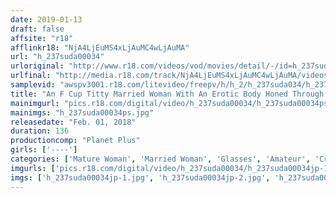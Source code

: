 ```yaml
---
date: 2019-01-13
draft: false
affsite: "r18"
afflinkr18: "NjA4LjEuMS4xLjAuMC4wLjAuMA"
url: "h_237suda00034"
urloriginal: "http://www.r18.com/videos/vod/movies/detail/-/id=h_237suda00034"
urlfinal: "http://media.r18.com/track/NjA4LjEuMS4xLjAuMC4wLjAuMA/videos/vod/movies/detail/-/id=h_237suda00034"
samplevid: "awspv3001.r18.com/litevideo/freepv/h/h_2/h_237suda034/h_237suda034_dmb_w.mp4"
title: "An F Cup Titty Married Woman With An Erotic Body Honed Through Swimming And Works Part-Time At A Pachinko Parlor Ikegami-san 29 Years Old"
mainimgurl: "pics.r18.com/digital/video/h_237suda00034/h_237suda00034ps.jpg"
mainimgs: "h_237suda00034ps.jpg"
releasedate: "Feb. 01, 2018"
duration: 136
productioncomp: "Planet Plus"
girls: ['----']
categories: ['Mature Woman', 'Married Woman', 'Glasses', 'Amateur', 'Creampie', 'Hi-Def']
imgurls: ['pics.r18.com/digital/video/h_237suda00034/h_237suda00034jp-1.jpg', 'pics.r18.com/digital/video/h_237suda00034/h_237suda00034jp-2.jpg', 'pics.r18.com/digital/video/h_237suda00034/h_237suda00034jp-3.jpg', 'pics.r18.com/digital/video/h_237suda00034/h_237suda00034jp-4.jpg', 'pics.r18.com/digital/video/h_237suda00034/h_237suda00034jp-5.jpg', 'pics.r18.com/digital/video/h_237suda00034/h_237suda00034jp-6.jpg', 'pics.r18.com/digital/video/h_237suda00034/h_237suda00034jp-7.jpg', 'pics.r18.com/digital/video/h_237suda00034/h_237suda00034jp-8.jpg', 'pics.r18.com/digital/video/h_237suda00034/h_237suda00034jp-9.jpg', 'pics.r18.com/digital/video/h_237suda00034/h_237suda00034jp-10.jpg', 'pics.r18.com/digital/video/h_237suda00034/h_237suda00034jp-11.jpg', 'pics.r18.com/digital/video/h_237suda00034/h_237suda00034jp-12.jpg', 'pics.r18.com/digital/video/h_237suda00034/h_237suda00034jp-13.jpg', 'pics.r18.com/digital/video/h_237suda00034/h_237suda00034jp-14.jpg', 'pics.r18.com/digital/video/h_237suda00034/h_237suda00034jp-15.jpg', 'pics.r18.com/digital/video/h_237suda00034/h_237suda00034jp-16.jpg', 'pics.r18.com/digital/video/h_237suda00034/h_237suda00034jp-17.jpg', 'pics.r18.com/digital/video/h_237suda00034/h_237suda00034jp-18.jpg', 'pics.r18.com/digital/video/h_237suda00034/h_237suda00034jp-19.jpg', 'pics.r18.com/digital/video/h_237suda00034/h_237suda00034jp-20.jpg']
imgs: ['h_237suda00034jp-1.jpg', 'h_237suda00034jp-2.jpg', 'h_237suda00034jp-3.jpg', 'h_237suda00034jp-4.jpg', 'h_237suda00034jp-5.jpg', 'h_237suda00034jp-6.jpg', 'h_237suda00034jp-7.jpg', 'h_237suda00034jp-8.jpg', 'h_237suda00034jp-9.jpg', 'h_237suda00034jp-10.jpg', 'h_237suda00034jp-11.jpg', 'h_237suda00034jp-12.jpg', 'h_237suda00034jp-13.jpg', 'h_237suda00034jp-14.jpg', 'h_237suda00034jp-15.jpg', 'h_237suda00034jp-16.jpg', 'h_237suda00034jp-17.jpg', 'h_237suda00034jp-18.jpg', 'h_237suda00034jp-19.jpg', 'h_237suda00034jp-20.jpg']
---
```

